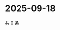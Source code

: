# 2025-09-18

共 0 条

<!-- BEGIN ZHIHUQUESTIONS -->
<!-- 最后更新时间 Thu Sep 18 2025 17:12:14 GMT+0800 (China Standard Time) -->

<!-- END ZHIHUQUESTIONS -->
